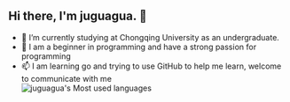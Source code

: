 
<h2> Hi there, I'm juguagua. 👋 </h2>

- 🔭 I’m currently studying at Chongqing University as an undergraduate.<br>
- 🌱 I am a beginner in programming and have a strong passion for programming  <br>
- 📫 I am learning go and trying to use GitHub to help me learn, welcome to communicate with me  <br>
![juguagua's Most used languages](https://github-readme-stats.vercel.app/api/top-langs/?username=juguagua&layout=compact&hide_border=true&langs_count=10)
